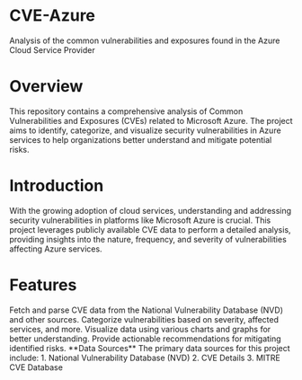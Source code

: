 # CVE-Azure
Analysis of the common vulnerabilities and exposures found in the Azure Cloud Service Provider

<h1>Overview</h1>
This repository contains a comprehensive analysis of Common Vulnerabilities and Exposures (CVEs) related to Microsoft Azure. The project aims to identify, categorize, and visualize security vulnerabilities in Azure services to help organizations better understand and mitigate potential risks.


<h1>Introduction</h1>
With the growing adoption of cloud services, understanding and addressing security vulnerabilities in platforms like Microsoft Azure is crucial. This project leverages publicly available CVE data to perform a detailed analysis, providing insights into the nature, frequency, and severity of vulnerabilities affecting Azure services.

<h1>Features</h1>
Fetch and parse CVE data from the National Vulnerability Database (NVD) and other sources.
Categorize vulnerabilities based on severity, affected services, and more.
Visualize data using various charts and graphs for better understanding.
Provide actionable recommendations for mitigating identified risks.
**Data Sources**
The primary data sources for this project include:
1. National Vulnerability Database (NVD)
2. CVE Details
3. MITRE CVE Database
